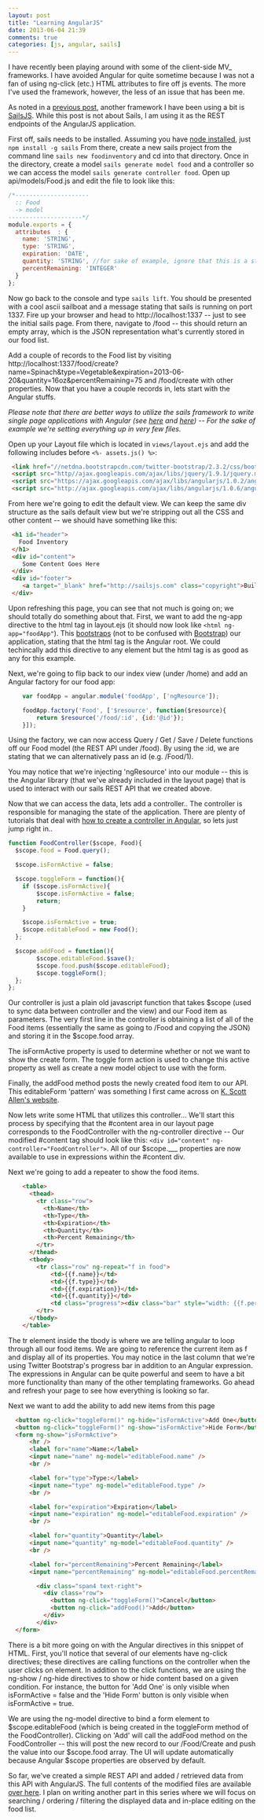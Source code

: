 ```yaml
---
layout: post
title: "Learning AngularJS"
date: 2013-06-04 21:39
comments: true
categories: [js, angular, sails]
---
```

I have recently been playing around with some of the client-side MV_ frameworks. I have avoided Angular for quite sometime because I was not a fan of using ng-click (etc.) HTML attributes to fire off js events. The more I've used the framework, however, the less of an issue that has been me.

As noted in a [previous post](http://ryanlanciaux.github.io/blog/2013/05/09/less-alt-plus-tab-with-sublimetext/), another framework I have been using a bit is [SailsJS](http://www.sailsjs.com). While this post is not about Sails, I am using it as the REST endpoints of the AngularJS application.

First off, sails needs to be installed. Assuming you have [node installed](https://github.com/joyent/node/wiki/Installation), just `npm install -g sails` From there, create a new sails project from the command line `sails new foodinventory` and cd into that directory. Once in the directory, create a model `sails generate model food` and a controller so we can access the model `sails generate controller food`. Open up api/models/Food.js and edit the file to look like this:

```javascript
/*---------------------
  :: Food
  -> model
---------------------*/
module.exports = {
  attributes  : {
    name: 'STRING',
    type: 'STRING',
    expiration: 'DATE',
    quantity: 'STRING', //for sake of example, ignore that this is a string...
    percentRemaining: 'INTEGER'
  }
};
```
Now go back to the console and type `sails lift`. You should be presented with a cool ascii sailboat and a message stating that sails is running on port 1337. Fire up your browser and head to http://localhost:1337 -- just to see the initial sails page. From there, navigate to /food -- this should return an empty array, which is the JSON representation what's currently stored in our food list.

Add a couple of records to the Food list by visiting http://localhost:1337/food/create?name=Spinach&type=Vegetable&expiration=2013-06-20&quantity=16oz&percentRemaining=75 and /food/create with other properties. Now that you have a couple records in, lets start with the Angular stuffs.


  *Please note that there are better ways to utilize the sails framework to write single page applications with Angular (see [here](https://github.com/balderdashy/sails/issues/273) and [here](https://github.com/balderdashy/sails/issues/205)) -- For the sake of example we're setting everything up in very few files.*


Open up your Layout file which is located in `views/layout.ejs` and add the following includes before `<%- assets.js() %>`:

```html
 <link href="//netdna.bootstrapcdn.com/twitter-bootstrap/2.3.2/css/bootstrap-combined.min.css" rel="stylesheet">
 <script src="http//ajax.googleapis.com/ajax/libs/jquery/1.9.1/jquery.min.js"></script>
 <script src="https://ajax.googleapis.com/ajax/libs/angularjs/1.0.2/angular.min.js"></script>
 <script src="http://ajax.googleapis.com/ajax/libs/angularjs/1.0.6/angular-resource.min.js"></script>
```

From here we're going to edit the default view. We can keep the same div structure as the sails default view but we're stripping out all the CSS and other content -- we should have something like this:

```html
 <h1 id="header">
   Food Inventory
 </h1>
 <div id="content">
    Some Content Goes Here
 </div>
 <div id="footer">
    <a target="_blank" href="http://sailsjs.com" class="copyright">Built with Sails.js</a>
 </div>
```

Upon refreshing this page, you can see that not much is going on; we should totally do something about that. First, we want to add the ng-app directive to the html tag in layout.ejs (it should now look like `<html ng-app="foodApp"`). This [bootstraps](http://docs.angularjs.org/tutorial/step_00) (not to be confused with [Bootstrap](http://www.getbootstrap.com)) our application, stating that the html tag is the Angular root. We could techincally add this directive to any element but the html tag is as good as any for this example.

Next, we're going to flip back to our index view (under /home) and add an Angular factory for our food app:

```javascript
    var foodApp = angular.module('foodApp', ['ngResource']);

    foodApp.factory('Food', ['$resource', function($resource){
        return $resource('/food/:id', {id:'@id'});
    }]);

```

Using the factory, we can now access Query / Get / Save / Delete functions off our Food model (the REST API under /food). By using the :id, we are stating that we can alternatively pass an id (e.g. /Food/1).

You may notice that we're injecting 'ngResource' into our module -- this is the Angular library (that we've already included in the layout page) that is used to interact with our sails REST API that we created above.

Now that we can access the data, lets add a controller.. The controller is responsible for managing the state of the application. There are plenty of tutorials that deal with [how to create a controller in Angular](http://docs.angularjs.org/tutorial/step_02), so lets just jump right in..

```javascript
function FoodController($scope, Food){
  $scope.food = Food.query();

  $scope.isFormActive = false;

  $scope.toggleForm = function(){
    if ($scope.isFormActive){
        $scope.isFormActive = false;
        return;
    }

    $scope.isFormActive = true;
    $scope.editableFood = new Food();
  };

  $scope.addFood = function(){
        $scope.editableFood.$save();
        $scope.food.push($scope.editableFood);
        $scope.toggleForm();
  };
};
```

Our controller is just a plain old javascript function that takes $scope (used to sync data between controller and the view) and our Food item as parameters. The very first line in the controller is obtaining a list of all of the Food items (essentially the same as going to /Food and copying the JSON) and storing it in the $scope.food array.

The isFormActive property is used to determine whether or not we want to show the create form. The toggle form action is used to change this active property as well as create a new model object to use with the form.

Finally, the addFood method posts the newly created food item to our API. This editableForm 'pattern' was something I first came across on [K. Scott Allen's website](http://odetocode.com/blogs/scott/archive/2013/02/21/forms-with-angularjs.aspx).

Now lets write some HTML that utilizes this controller... We'll start this process by specifying that the #content area in our layout page corresponds to the FoodController with the ng-controller directive -- Our modified #content tag should look like this: `<div id="content" ng-controller="FoodController">`. All of our $scope.___ properties are now available to use in expressions within the #content div.

Next we're going to add a repeater to show the food items.

```html
    <table>
      <thead>
        <tr class="row">
          <th>Name</th>
          <th>Type</th>
          <th>Expiration</th>
          <th>Quantity</th>
          <th>Percent Remaining</th>
        </tr>
      </thead>
      <tbody>
        <tr class="row" ng-repeat="f in food">
            <td>{{f.name}}</td>
            <td>{{f.type}}</td>
            <td>{{f.expiration}}</td>
            <td>{{f.quantity}}</td>
            <td class="progress"><div class="bar" style="width: {{f.percentRemaining}}%"</td>
        </tr>
      </tbody>
    </table>
```

The tr element inside the tbody is where we are telling angular to loop through all our food items. We are going to reference the current item as f and display all of its properties. You may notice in the last column that we're using Twitter Bootstrap's progress bar in addition to an Angular expression. The expressions in Angular can be quite powerful and seem to have a bit more functionality than many of the other templating frameworks. Go ahead and refresh your page to see how everything is looking so far.

Next we want to add the ability to add new items from this page

```html
  <button ng-click="toggleForm()" ng-hide="isFormActive">Add One</button>
  <button ng-click="toggleForm()" ng-show="isFormActive">Hide Form</button>
  <form ng-show="isFormActive">
      <hr />
      <label for="name">Name:</label>
      <input name="name" ng-model="editableFood.name" />
      <br />

      <label for="type">Type:</label>
      <input name="type" ng-model="editableFood.type" />
      <br />

      <label for="expiration">Expiration</label>
      <input name="expiration" ng-model="editableFood.expiration" />
      <br />

      <label for="quantity">Quantity</label>
      <input name="quantity" ng-model="editableFood.quantity" />
      <br />

      <label for="percentRemaining">Percent Remaining</label>
      <input name="percentRemaining" ng-model="editableFood.percentRemaining" /><br />

        <div class="span4 text-right">
          <div class="row">
            <button ng-click="toggleForm()">Cancel</button>
            <button ng-click="addFood()">Add</button>
          </div>
        </div>
  </form>
```

There is a bit more going on with the Angular directives in this snippet of HTML. First, you'll notice that several of our elements have ng-click directives; these directives are calling functions on the controller when the user clicks on element. In addition to the click functions, we are using the ng-show / ng-hide directives to show or hide content based on a given condition. For instance, the button for 'Add One' is only visible when isFormActive = false and the 'Hide Form' button is only visible when isFormActive = true.

We are using the ng-model directive to bind a form element to $scope.editableFood (which is being created in the toggleForm method of the FoodController). Clicking on 'Add' will call the addFood method on the FoodController -- this will post the new record to our /Food/Create and push the value into our $scope.food array. The UI will update automatically because Angular $scope properties are observed by default.

So far, we've created a simple REST API and added / retrieved data from this API with AngularJS. The full contents of the modified files are available [over here](https://gist.github.com/ryanlanciaux/5711426). I plan on writing another part in this series where we will focus on searching / ordering / filtering the displayed data and in-place editing on the food list.
